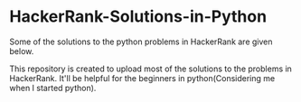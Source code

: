 # HackerRank-Solutions-in-Python
Some of the solutions to the python problems in HackerRank are given below.

This repository is created to upload most of the solutions to the problems in HackerRank. It'll be helpful for the beginners in python(Considering me when I started python).

